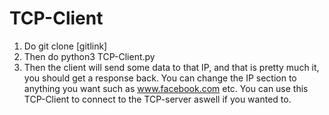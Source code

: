 # TCP-Client
1) Do git clone [gitlink]
2) Then do python3 TCP-Client.py
3) Then the client will send some data to that IP, and that is pretty much it, you should get a response back. You can change the IP section to anything you want such as www.facebook.com etc. You can use this TCP-Client to connect to the TCP-server aswell if you wanted to.
